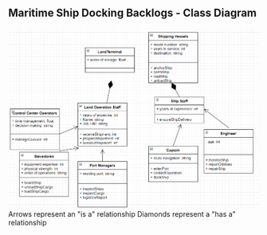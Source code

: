 ## Maritime Ship Docking Backlogs - Class Diagram

![Class Object Diagram](../images/ClassDiagram.png)
Arrows represent an "is a" relationship
Diamonds represent a "has a" relationship